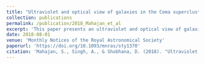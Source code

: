 ```yaml
---
title: "Ultraviolet and optical view of galaxies in the Coma supercluster"
collection: publications
permalink: /publication/2018_Mahajan_et_al
excerpt: 'This paper presents an ultraviolet and optical view of galaxies in the Coma supercluster.'
date: 2018-08-01
venue: 'Monthly Notices of the Royal Astronomical Society'
paperurl: 'https://doi.org/10.1093/mnras/sty1370'
citation: 'Mahajan, S., Singh, A., & Shobhana, D. (2018). "Ultraviolet and optical view of galaxies in the Coma supercluster." <i>Monthly Notices of the Royal Astronomical Society</i>, 478(4), 4336-4347. [DOI](https://doi.org/10.1093/mnras/sty1370)'
---
```

